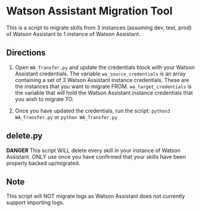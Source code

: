 # Watson Assistant Migration Tool

This is a script to migrate skills from 3 instances (assuming dev, test, prod) of Watson Assistant to 1 instance of Watson Assistant.

## Directions

1. Open `WA_Transfer.py` and update the credentials block with your Watson Assistant credentials. The variable `wa_source_credentials` is an array containing a set of 3 Watson Assistant instance credentials. These are the instances that you want to migrate FROM. `wa_target_credentials` is the variable that will hold the Watson Assistant instance credentials that you wish to migrate TO.

2. Once you have updated the credentials, run the script: `python3 WA_Transfer.py` or `python WA_Transfer.py`

## delete.py

**DANGER** This script WILL delete every skill in your instance of Watson Assistant. ONLY use once you have confirmed that your skills have been properly backed up/migrated.

## Note

This script will NOT migrate logs as Watson Assistant does not currently support importing logs.

